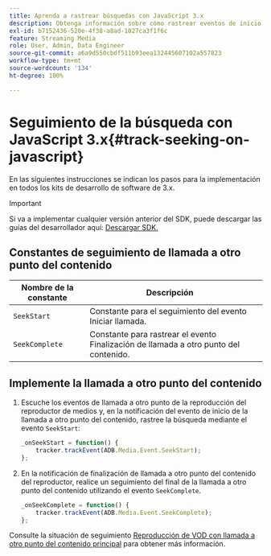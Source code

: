 ```yaml
---
title: Aprenda a rastrear búsquedas con JavaScript 3.x
description: Obtenga información sobre cómo rastrear eventos de inicio y finalización de llamada a otro punto del contenido mediante Media SDK en aplicaciones de explorador (JS 3.x).
exl-id: b7152436-520e-4f38-a8ad-1027ca3f1f6c
feature: Streaming Media
role: User, Admin, Data Engineer
source-git-commit: a6a9d550cbdf511b93eea132445607102a557823
workflow-type: tm+mt
source-wordcount: '134'
ht-degree: 100%

---
```


# Seguimiento de la búsqueda con JavaScript 3.x{#track-seeking-on-javascript}

En las siguientes instrucciones se indican los pasos para la implementación en todos los kits de desarrollo de software de 3.x.

>[!IMPORTANT]
>
>Si va a implementar cualquier versión anterior del SDK, puede descargar las guías del desarrollador aquí: [Descargar SDK.](/help/getting-started/download-sdks.md)

## Constantes de seguimiento de llamada a otro punto del contenido

| Nombre de la constante | Descripción     |
|---|---|
| `SeekStart` | Constante para el seguimiento del evento Iniciar llamada. |
| `SeekComplete` | Constante para rastrear el evento Finalización de llamada a otro punto del contenido. |

## Implemente la llamada a otro punto del contenido

1. Escuche los eventos de llamada a otro punto de la reproducción del reproductor de medios y, en la notificación del evento de inicio de la llamada a otro punto del contenido, rastree la búsqueda mediante el evento `SeekStart`:

   ```js
   _onSeekStart = function() {
       tracker.trackEvent(ADB.Media.Event.SeekStart);
   };
   ```

1. En la notificación de finalización de llamada a otro punto del contenido del reproductor, realice un seguimiento del final de la llamada a otro punto del contenido utilizando el evento `SeekComplete`.

   ```js
   _onSeekComplete = function() {
       tracker.trackEvent(ADB.Media.Event.SeekComplete);
   };
   ```

Consulte la situación de seguimiento [Reproducción de VOD con llamada a otro punto del contenido principal](/help/use-cases/tracking-scenarios/vod-seeking.md) para obtener más información.
